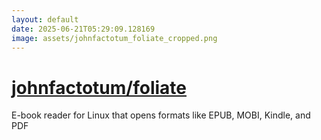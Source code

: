 ```yaml
---
layout: default
date: 2025-06-21T05:29:09.128169
image: assets/johnfactotum_foliate_cropped.png
---
```


# [johnfactotum/foliate](https://github.com/johnfactotum/foliate)

E-book reader for Linux that opens formats like EPUB, MOBI, Kindle, and PDF
